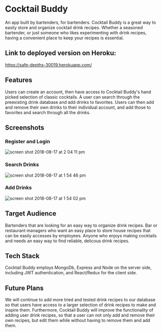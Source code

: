 # Cocktail Buddy
An app built by bartenders, for bartenders.  Cocktail Buddy is a great way to easily store and organize cocktail drink recipes.  Whether a seasoned bartender, or just someone who likes experimenting with drink recipes, having a convenient place to keep your recipes is essential.

## Link to deployed version on Heroku:
https://safe-depths-30019.herokuapp.com/

## Features
Users can create an account, then have access to Cocktail Buddy's hand picked selection of classic cocktails.  A user can search through the preexisting drink database and add drinks to favorites.  Users can then add and remove their own drinks to their individual account, and add those to favorites and search through all the drinks.

## Screenshots
### Register and Login
![screen shot 2018-08-17 at 2 04 11 pm](https://user-images.githubusercontent.com/38081935/44288820-7d554f80-a226-11e8-9897-12ce8c84da9b.png)

### Search Drinks
![screen shot 2018-08-17 at 1 54 46 pm](https://user-images.githubusercontent.com/38081935/44288719-1f286c80-a226-11e8-9d13-2c41b47f5b84.png)

### Add Drinks
![screen shot 2018-08-17 at 1 54 02 pm](https://user-images.githubusercontent.com/38081935/44288774-4c751a80-a226-11e8-9cd1-ab9f6af983c0.png)

## Target Audience
Bartenders that are looking for an easy way to organize drink recipes.  Bar or restaurant managers who want an easy place to store house recipes that can be easily accesses by employees.  Anyone who enjoys making cocktails and needs an easy way to find reliable, delicous drink recipes. 

## Tech Stack
Cocktail Buddy employs MongoDb, Express and Node on the server side, including JWT authentication, and React/Redux for the client side.

## Future Plans
We will continue to add more tried and tested drink recipes to our database so that users have access to a larger selection of drink recipes to make and inspire them.  Furthermore, Cocktail Buddy will improve the functionality of adding user drink recipes, so that a user can not only add and remove their own recipes, but edit them while without having to remove them and add them.

